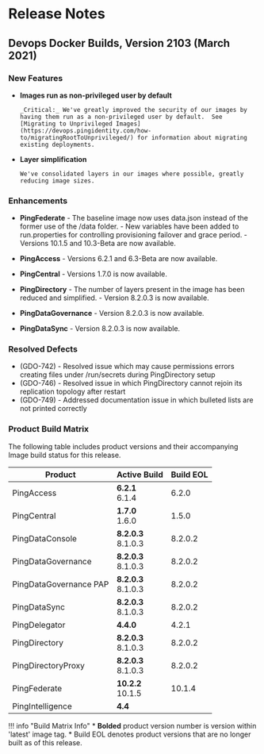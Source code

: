 # Release Notes

## Devops Docker Builds, Version 2103 (March 2021)

### New Features

- **Images run as non-privileged user by default**

      _Critical:_ We've greatly improved the security of our images by having them run as a non-privileged user by default.  See [Migrating to Unprivileged Images](https://devops.pingidentity.com/how-to/migratingRootToUnprivileged/) for information about migrating existing deployments.

- **Layer simplification**

      We've consolidated layers in our images where possible, greatly reducing image sizes.

### Enhancements

- **PingFederate**
      - The baseline image now uses data.json instead of the former use of the /data folder.
      - New variables have been added to run.properties for controlling provisioning failover and grace period.
      - Versions 10.1.5 and 10.3-Beta are now available.

- **PingAccess**
      - Versions 6.2.1 and 6.3-Beta are now available.

- **PingCentral**
      - Versions 1.7.0 is now available.

- **PingDirectory**
      - The number of layers present in the image has been reduced and simplified.
      - Version 8.2.0.3 is now available.

- **PingDataGovernance**
      - Version 8.2.0.3 is now available.

- **PingDataSync**
      - Version 8.2.0.3 is now available.

### Resolved Defects

- (GDO-742) - Resolved issue which may cause permissions errors creating files under /run/secrets during PingDirectory setup
- (GDO-746) - Resolved issue in which PingDirectory cannot rejoin its replication topology after restart
- (GDO-749) - Addressed documentation issue in which bulleted lists are not printed correctly

### Product Build Matrix

The following table includes product versions and their accompanying Image build status for this release.

| Product | Active Build | Build EOL |
|------|------|------|
| PingAccess | <b>6.2.1</b><br/>6.1.4 | 6.2.0 |
| PingCentral | <b>1.7.0</b><br/>1.6.0 | 1.5.0  |
| PingDataConsole | <b>8.2.0.3</b><br/>8.1.0.3 | 8.2.0.2<br/> |
| PingDataGovernance | <b>8.2.0.3</b><br/>8.1.0.3 | 8.2.0.2<br/> |
| PingDataGovernance PAP |  <b>8.2.0.3</b><br/>8.1.0.3 | 8.2.0.2<br/> |
| PingDataSync |  <b>8.2.0.3</b><br/>8.1.0.3 | 8.2.0.2<br/> |
| PingDelegator | <b>4.4.0</b> | 4.2.1 |
| PingDirectory |  <b>8.2.0.3</b><br/>8.1.0.3 | 8.2.0.2<br/> |
| PingDirectoryProxy |  <b>8.2.0.3</b><br/>8.1.0.3 | 8.2.0.2<br/> |
| PingFederate | <b>10.2.2</b><br/>10.1.5 | 10.1.4 <br/>|
| PingIntelligence | <b>4.4</b> |  |

!!! info "Build Matrix Info"
    * <b>Bolded</b> product version number is version within 'latest' image tag.
    * Build EOL denotes product versions that are no longer built as of this release.

